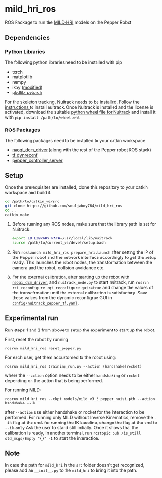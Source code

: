 # mild_hri_ros

ROS Package to run the [MILD-HRI](https://sites.google.com/view/mild-hri) models on the Pepper Robot

## Dependencies

### Python Libraries

The following python libraries need to be installed with pip

- torch
- matplotlib
- numpy
- ikpy ([modified](https://github.com/souljaboy764/ikpy))
- [pbdlib_pytorch](https://git.ias.informatik.tu-darmstadt.de/prasad/pbdlib-torch)

For the skeleton tracking, Nuitrack needs to be installed. Follow the [instructions ](https://github.com/3DiVi/nuitrack-sdk/blob/master/doc/Install.md) to install nuitrack. Once Nuitrack is installed and the license is activated, download the suitable [python wheel file for Nuitrack](https://github.com/3DiVi/nuitrack-sdk/tree/master/PythonNuitrack-beta/pip_packages/dist) and install it with `pip install /path/to/wheel.whl`

### ROS Packages

The following packages need to be installed to your catkin workspace:

- [naoqi_dcm_driver](https://github.com/souljaboy764/naoqi_dcm_driver) (along with the rest of the Pepper robot ROS stack)
- [tf_dynreconf](https://github.com/souljaboy764/tf_dynreconf)
- [pepper_controller_server](https://github.com/souljaboy764/pepper_controller_server)

## Setup

Once the prerequisites are installed, clone this repository to your catkin workspace and build it.

```bash
cd /path/to/catkin_ws/src
git clone https://github.com/souljaboy764/mild_hri_ros
cd ..
catkin_make
```

1. Before running any ROS nodes, make sure that the library path is set for Nuitrack.

    ```bash
    export LD_LIBRARY_PATH=/usr/local/lib/nuitrack
    source /path/to/current_ws/devel/setup.bash
    ```

2. Run `roslaunch mild_hri_ros prepare_hri.launch` after setting the IP of the Pepper robot and the network interface accordingly to get the setup ready. This launches the robot nodes, the transformation between the camera and the robot, collision avoidance etc.

3. For the external calibration, after starting up the robot with [`naoqi_dcm_driver`](https://github.com/souljaboy764/naoqi_dcm_driver), and `nuitrack_node.py` to start nuitrack, run `rosrun rqt_reconfigure rqt_reconfigure gui:=true` and change the values of the transofrmation until the external calibration is satisfactory. Save these values from the dynamic reconfigrue GUI in [`config/nuitrack_pepper_tf.yaml`](config/nuitrack_pepper_tf.yaml).

## Experimental run

Run steps 1 and 2 from above to setup the experiment to start up the robot.

First, reset the robot by running

`rosrun mild_hri_ros reset_pepper.py`

For each user, get them accustomed to the robot using:

`rosrun mild_hri_ros training_run.py --action (handshake|rocket)`

where the `--action` option needs to be either `handshaking` or `rocket` depending on the action that is being performed.

For running MILD:

`rosrun mild_hri_ros --ckpt models/mild_v3_2_pepper_nuisi.pth --action handshake --ik`

after `--action` use either handshake or rocket for the interaction to be performed. For running only MILD without Inverse Kinematics, remove the `--ik` flag at the end. for running the IK baseline, change the flag at the end to `--ik-only`
Ask the user to stand still initially. Once it shows that the calibration is ready, in another terminal, run `rostopic pub /is_still std_msgs/Empty "{}" -1` to start the interaction.

## Note

In case the path for `mild_hri` in the `src` folder doesn't get recognized, please add an `__init__.py` to the `mild_hri` to bring it into the path.
